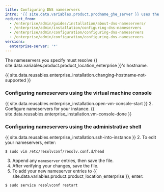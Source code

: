 ```yaml
---
title: Configuring DNS nameservers
intro: '{{ site.data.variables.product.prodname_ghe_server }} uses the dynamic host configuration protocol (DHCP) for DNS settings when DHCP leases provide nameservers. If nameservers are not provided by a dynamic host configuration protocol (DHCP) lease, or if you need to use specific DNS settings, you can specify the nameservers manually.'
redirect_from:
  - /enterprise/admin/guides/installation/about-dns-nameservers/
  - /enterprise/admin/installation/configuring-dns-nameservers
  - /enterprise/admin/configuration/configuring-dns-nameservers
  - /enterprise/admin/configuration/configuring-dns-nameservers
versions:
  enterprise-server: '*'
---
```


The nameservers you specify must resolve {{ site.data.variables.product.product_location_enterprise }}'s hostname.

{{ site.data.reusables.enterprise_installation.changing-hostname-not-supported }}

### Configuring nameservers using the virtual machine console

{{ site.data.reusables.enterprise_installation.open-vm-console-start }}
2. Configure nameservers for your instance.
{{ site.data.reusables.enterprise_installation.vm-console-done }}

### Configuring nameservers using the administrative shell

{{ site.data.reusables.enterprise_installation.ssh-into-instance }}
2. To edit your nameservers, enter:
  ```shell
  $ sudo vim /etc/resolvconf/resolv.conf.d/head
  ```
3. Append any `nameserver` entries, then save the file.
4. After verifying your changes, save the file.
5. To add your new nameserver entries to {{ site.data.variables.product.product_location_enterprise }}, enter:
  ```shell
  $ sudo service resolvconf restart
  ```
